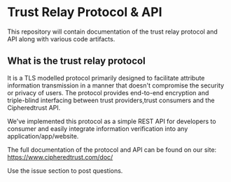 # Trust Relay Protocol & API
This repository will contain documentation of the trust relay protocol and API along with various code artifacts. 


## What is the trust relay protocol
It is a TLS modelled protocol primarily designed to facilitate attribute information transmission in a manner that doesn't compromise the security or privacy of users. The protocol provides end-to-end encryption and triple-blind interfacing between trust providers,trust consumers and the Cipheredtrust API. 



We've implemented this protocol as a simple REST API for developers to consumer and easily integrate information verification into any application/app/website.


The full documentation of the protocol and API can be found on our site: https://www.cipheredtrust.com/doc/

Use the issue section to post questions.

